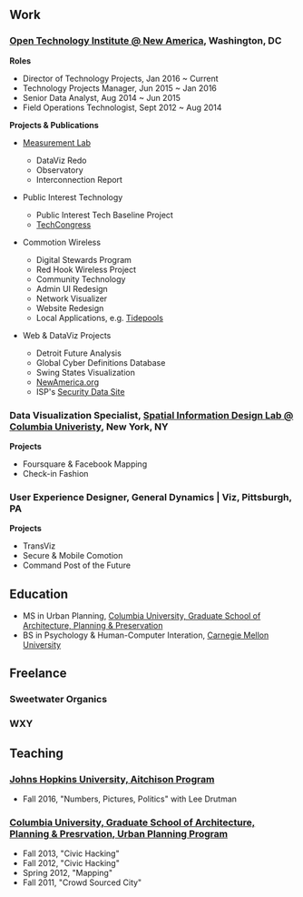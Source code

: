 ## Work

### [Open Technology Institute @ New America](https://newamerica.org/oti), Washington, DC

**Roles**

- Director of Technology Projects, Jan 2016 ~ Current
- Technology Projects Manager, Jun 2015 ~ Jan 2016
- Senior Data Analyst, Aug 2014 ~ Jun 2015
- Field Operations Technologist, Sept 2012 ~ Aug 2014

**Projects & Publications**

- [Measurement Lab](https://measurementlab.net)
  - DataViz Redo
  - Observatory
  - Interconnection Report

- Public Interest Technology
  - Public Interest Tech Baseline Project
  - [TechCongress](http://techcongress.io)

- Commotion Wireless
  - Digital Stewards Program
  - Red Hook Wireless Project
  - Community Technology
  - Admin UI Redesign
  - Network Visualizer
  - Website Redesign
  - Local Applications, e.g. [Tidepools](http://tidepools.co)

- Web & DataViz Projects
  - Detroit Future Analysis
  - Global Cyber Definitions Database
  - Swing States Visualization
  - [NewAmerica.org](https://newamerica.org)
  - ISP's [Security Data Site](http://securitydata.newamerica.org)

### Data Visualization Specialist, [Spatial Information Design Lab @ Columbia Univeristy](http://spatialinformationdesignlab.org/), New York, NY

**Projects**

- Foursquare & Facebook Mapping
- Check-in Fashion

### User Experience Designer, General Dynamics | Viz, Pittsburgh, PA

**Projects**

- TransViz
- Secure & Mobile Comotion
- Command Post of the Future

## Education

- MS in Urban Planning, [Columbia University, Graduate School of Architecture, Planning & Preservation](https://www.arch.columbia.edu/)
- BS in Psychology & Human-Computer Interation, [Carnegie Mellon University](https://cmu.edu)

## Freelance

### Sweetwater Organics

### WXY

## Teaching

### [Johns Hopkins University, Aitchison Program](http://politicalscience.jhu.edu/undergraduate/aitchison-public-service-fellowship-in-government/)

- Fall 2016, "Numbers, Pictures, Politics" with Lee Drutman

### [Columbia University, Graduate School of Architecture, Planning & Presrvation, Urban Planning Program](https://www.arch.columbia.edu/)

- Fall 2013, "Civic Hacking"
- Fall 2012, "Civic Hacking"
- Spring 2012, "Mapping"
- Fall 2011, "Crowd Sourced City"
